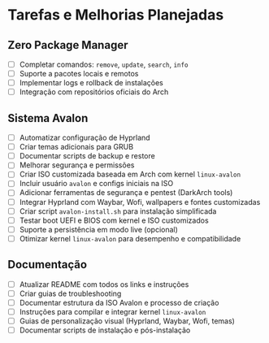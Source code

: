 # Tarefas e Melhorias Planejadas

## Zero Package Manager

* [ ] Completar comandos: `remove`, `update`, `search`, `info`
* [ ] Suporte a pacotes locais e remotos
* [ ] Implementar logs e rollback de instalações
* [ ] Integração com repositórios oficiais do Arch

## Sistema Avalon

* [ ] Automatizar configuração de Hyprland
* [ ] Criar temas adicionais para GRUB
* [ ] Documentar scripts de backup e restore
* [ ] Melhorar segurança e permissões
* [ ] Criar ISO customizada baseada em Arch com kernel `linux-avalon`
* [ ] Incluir usuário `avalon` e configs iniciais na ISO
* [ ] Adicionar ferramentas de segurança e pentest (DarkArch tools)
* [ ] Integrar Hyprland com Waybar, Wofi, wallpapers e fontes customizadas
* [ ] Criar script `avalon-install.sh` para instalação simplificada
* [ ] Testar boot UEFI e BIOS com kernel e ISO customizados
* [ ] Suporte a persistência em modo live (opcional)
* [ ] Otimizar kernel `linux-avalon` para desempenho e compatibilidade

## Documentação

* [ ] Atualizar README com todos os links e instruções
* [ ] Criar guias de troubleshooting
* [ ] Documentar estrutura da ISO Avalon e processo de criação
* [ ] Instruções para compilar e integrar kernel `linux-avalon`
* [ ] Guias de personalização visual (Hyprland, Waybar, Wofi, temas)
* [ ] Documentar scripts de instalação e pós-instalação
